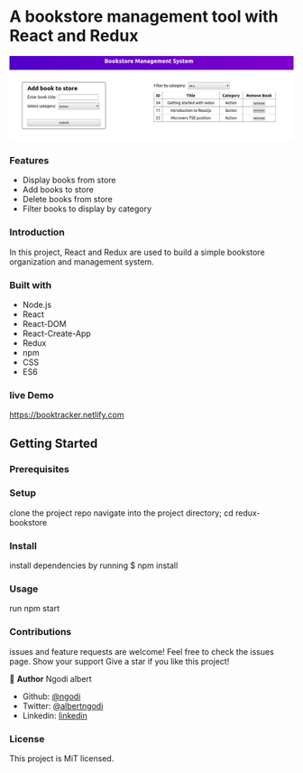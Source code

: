 A bookstore management tool with React and Redux
================================================
![bookstore](bookstore.png)
### Features

* Display books from store
* Add books to store
* Delete books from store
* Filter books to display by category
### Introduction

In this project, React and Redux are used to build a simple bookstore organization and management system.

### Built with

*   Node.js
*   React
*   React-DOM
*   React-Create-App
*   Redux
*   npm
*   CSS
*   ES6


### live Demo
https://booktracker.netlify.com

 Getting Started
---------------

### Prerequisites

### Setup

clone the project repo navigate into the project directory; cd redux-bookstore

### Install

install dependencies by running $ npm install

### Usage

run npm start

### Contributions

issues and feature requests are welcome! Feel free to check the issues page. Show your support Give a star if you like this project!

👤 **Author**
Ngodi albert
- Github: [@ngodi](https://github.com/ngodi)
- Twitter: [@albertngodi](https://twitter.com/albertngodi)
- Linkedin: [linkedin](https://www.linkedin.com/in/albertngodi/)

### License

This project is MiT licensed.
